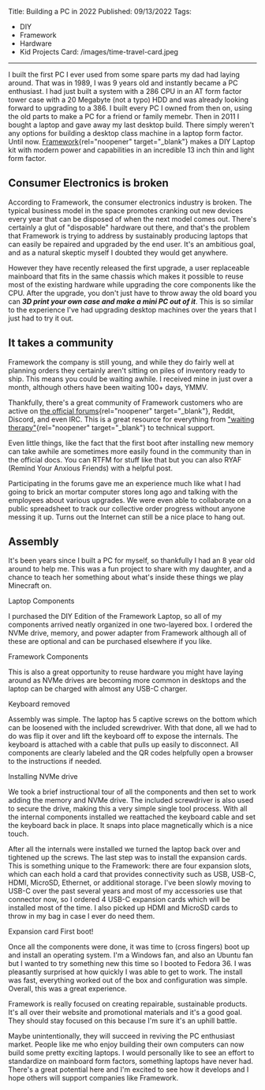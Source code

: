 Title: Building a PC in 2022
Published: 09/13/2022
Tags: 
  - DIY
  - Framework
  - Hardware
  - Kid Projects
Card: /images/time-travel-card.jpeg
---

I built the first PC I ever used from some spare parts my dad had laying around. That was in 1989, I was 9 years old and instantly became a PC enthusiast. I had just built a system with a 286 CPU in an AT form factor tower case with a 20 Megabyte (not a typo) HDD and was already looking forward to upgrading to a 386. I built every PC I owned from then on, using the old parts to make a PC for a friend or family memebr. Then in 2011 I bought a laptop and gave away my last desktop build. There simply weren't any options for building a desktop class machine in a laptop form factor. Until now. [Framework](https://frame.work){rel="noopener" 
target="_blank"} makes a DIY Laptop kit with modern power and capabilities in an incredible 13 inch thin and light form factor.  

## Consumer Electronics is broken

According to Framework, the consumer electronics industry is broken. The typical business model in the space promotes cranking out new devices every year that can be disposed of when the next model comes out. There's certainly a glut of "disposable" hardware out there, and that's the problem that Framework is trying to address by sustainably producing laptops that can easily be repaired and upgraded by the end user.  It's an ambitious goal, and as a natural skeptic myself I doubted they would get anywhere. 

However they have recently released the first upgrade, a user replaceable mainboard that fits in the same chassis which makes it possible to reuse most of the existing hardware while upgrading the core components like the CPU. After the upgrade, you don't just have to throw away the old board you can ***3D print your own case and make a mini PC out of it***. This is so similar to the experience I've had upgrading desktop machines over the years that I just had to try it out. 
 
## It takes a community 

Framework the company is still young, and while they do fairly well at planning orders they certainly aren't sitting on piles of inventory ready to ship. This means you could be waiting awhile. I received mine in just over a month, although others have been waiting 100+ days, YMMV. 

Thankfully, there's a great community of Framework customers who are active on [the official forums](https://community.frame.work){rel="noopener" 
target="_blank"}, Reddit, Discord, and even IRC. This is a great resource for everything from ["waiting therapy"](https://community.frame.work/t/batch-2-intel-12th-guild/19490/427){rel="noopener" 
target="_blank"} to technical support. 

Even little things, like the fact that the first boot after installing new memory can take awhile are sometimes more easily found in the community than in the official docs. You can RTFM for stuff like that but you can also RYAF (Remind Your Anxious Friends) with a helpful post.  

Participating in the forums gave me an experience much like what I had going to brick an mortar computer stores long ago and talking with the employees about various upgrades. We were even able to collaborate on a public spreadsheet to track our collective order progress without anyone messing it up. Turns out the Internet can still be a nice place to hang out.

## Assembly

It's been years since I built a PC for myself, so thankfully I had an 8 year old around to help me. This was a fun project to share with my daughter, and a chance to teach her something about what's inside these things we play Minecraft on. 

<div class="container-right container-row">
<?# CaptionImage Src="/images/fwbox1.jpg" AltText="a photo of the Framework Laptop shipping box" Style="container-left"?>Laptop<?#/CaptionImage ?>

<?# CaptionImage Src="/images/fwbox2.jpg"  AltText="a photo of the second layer of the Framework Laptop shipping box" Style="container-right"?>Components<?#/CaptionImage ?>
</div>  

I purchased the DIY Edition of the Framework Laptop, so all of my components arrived neatly organized in one two-layered box. I ordered the NVMe drive, memory, and power adapter from Framework although all of these are optional and can be purchased elsewhere if you like. 

<div class="container container-row">
<?# CaptionImage Src="/images/fwunboxed.jpg" Style="container-right"?>Framework Components<?#/CaptionImage ?>

This is also a great opportunity to reuse hardware you might have laying around as NVMe drives are becoming more common in desktops and the laptop can be charged with almost any USB-C charger.

</div>
<p></p>

<div class="container container-row">
<?# CaptionImage Src="/images/fwopen.jpg" Style="container-left"?>Keyboard removed<?#/CaptionImage ?>

Assembly was simple. The laptop has 5 captive screws on the bottom which can be loosened with the included screwdriver. With that done, all we had to do was flip it over and lift the keyboard off to expose the internals. The keyboard is attached with a cable that pulls up easily to disconnect. All components are clearly labeled and the QR codes helpfully open a browser to the instructions if needed.

</div>
<p></p>

<div class="container container-row">
<?# CaptionImage Src="/images/fwinstall.jpg" Style="container-right"?>Installing NVMe drive<?#/CaptionImage ?>

We took a brief instructional tour of all the components and then set to work adding the memory and NVMe drive. The included screwdriver is also used to secure the drive, making this a very simple single tool process. With all the internal components installed we reattached the keyboard cable and set the keyboard back in place. It snaps into place magnetically which is a nice touch.

</div>
<p></p>

After all the internals were installed we turned the laptop back over and tightened up the screws. The last step was to install the expansion cards. This is something unique to the Framework: there are four expansion slots, which can each hold a card that provides connectivity such as USB, USB-C, HDMI, MicroSD, Ethernet, or additional storage. I've been slowly moving to USB-C over the past several years and most of my accessories use that connector now, so I ordered 4 USB-C expansion cards which will be installed most of the time. I also picked up HDMI and MicroSD cards to throw in my bag in case I ever do need them. 

<div class="container-right container-row">
<?# CaptionImage Src="/images/fwcards.jpg" AltText="a photo showing installation of Framework Laptop expansion cards" Style="container-left"?>Expansion card<?#/CaptionImage ?>

<?# CaptionImage Src="/images/fwboot.jpg"  AltText="a photo of the framework boot screen" Style="container-right"?>First boot!<?#/CaptionImage ?>
</div> 
<p></p>

Once all the components were done, it was time to (cross fingers) boot up and install an operating system. I'm a Windows fan, and also an Ubuntu fan but I wanted to try something new this time so I booted to Fedora 36. I was pleasantly surprised at how quickly I was able to get to work. The install was fast, everything worked out of the box and configuration was simple. Overall, this was a great experience.

Framework is really focused on creating repairable, sustainable products. It's all over their website and promotional materials and it's a good goal. They should stay focused on this because I'm sure it's an uphill battle. 

Maybe unintentionally, they will succeed in reviving the PC enthusiast market. People like me who enjoy building their own computers can now build some pretty exciting laptops. I would personally like to see an effort to standardize on mainboard form factors, something laptops have never had. There's a great potential here and I'm excited to see how it develops and I hope others will support companies like Framework. 




